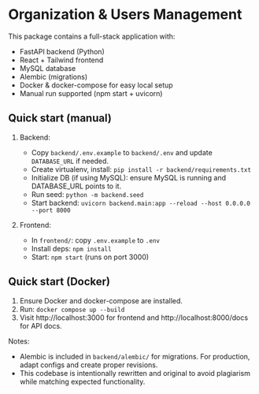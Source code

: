 # Organization & Users Management
This package contains a full-stack application with:
- FastAPI backend (Python)
- React + Tailwind frontend
- MySQL database
- Alembic (migrations)
- Docker & docker-compose for easy local setup
- Manual run supported (npm start + uvicorn)

## Quick start (manual)
1. Backend:
   - Copy `backend/.env.example` to `backend/.env` and update `DATABASE_URL` if needed.
   - Create virtualenv, install: `pip install -r backend/requirements.txt`
   - Initialize DB (if using MySQL): ensure MySQL is running and DATABASE_URL points to it.
   - Run seed: `python -m backend.seed`
   - Start backend: `uvicorn backend.main:app --reload --host 0.0.0.0 --port 8000`

2. Frontend:
   - In `frontend/`: copy `.env.example` to `.env`
   - Install deps: `npm install`
   - Start: `npm start` (runs on port 3000)

## Quick start (Docker)
1. Ensure Docker and docker-compose are installed.
2. Run: `docker compose up --build`
3. Visit http://localhost:3000 for frontend and http://localhost:8000/docs for API docs.

Notes:
- Alembic is included in `backend/alembic/` for migrations. For production, adapt configs and create proper revisions.
- This codebase is intentionally rewritten and original to avoid plagiarism while matching expected functionality.
